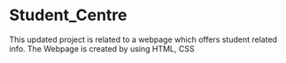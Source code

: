 # Student_Centre
This updated project is related to a webpage which offers student related info.
The Webpage is created by using HTML, CSS
